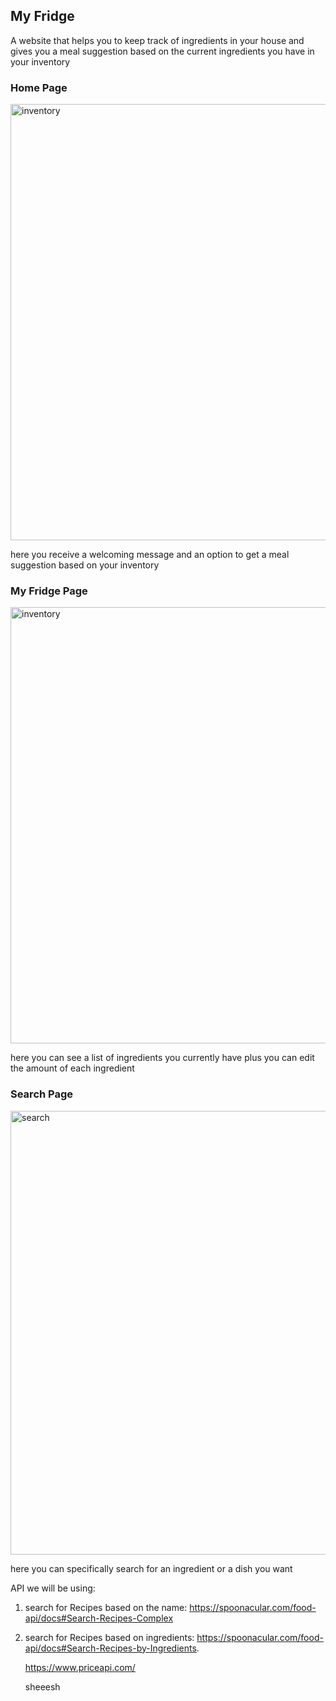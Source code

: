

## My Fridge

A website that helps you to keep track of ingredients in your house and gives you a meal suggestion based on the current ingredients you have in your inventory

### Home Page
<img width="698" alt="inventory" src="https://user-images.githubusercontent.com/125559748/231878857-0caeeabe-e70e-46aa-be02-2a182a15ebaa.png">

here you receive a welcoming message and an option to get a meal suggestion based on your inventory
### My Fridge Page
<img width="698" alt="inventory" src="https://user-images.githubusercontent.com/125559748/231878942-df79a72b-4933-490e-97ba-9d08ccc42a77.png">

here you can see a list of ingredients you currently have plus you can edit the amount of each ingredient 
### Search Page
<img width="710" alt="search" src="https://user-images.githubusercontent.com/125559748/231879004-a37c8b8c-b1dc-4d8d-91a8-6fd62a990ace.png">

here you can specifically search for an ingredient or a dish you want

API we will be using:

1. search for Recipes based on the name: https://spoonacular.com/food-api/docs#Search-Recipes-Complex
2. search for Recipes based on ingredients: https://spoonacular.com/food-api/docs#Search-Recipes-by-Ingredients.


   https://www.priceapi.com/
   
   sheeesh

